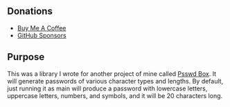 ## Donations

- [Buy Me A Coffee](https://www.buymeacoffee.com/KingKairos)
- [GitHub Sponsors](https://github.com/sponsors/melvinquick)

## Purpose

This was a library I wrote for another project of mine called [Psswd Box](https://psswdbox.com/). It will generate passwords of various character types and lengths. By default, just running it as main will produce a password with lowercase letters, uppercase letters, numbers, and symbols, and it will be 20 characters long.
